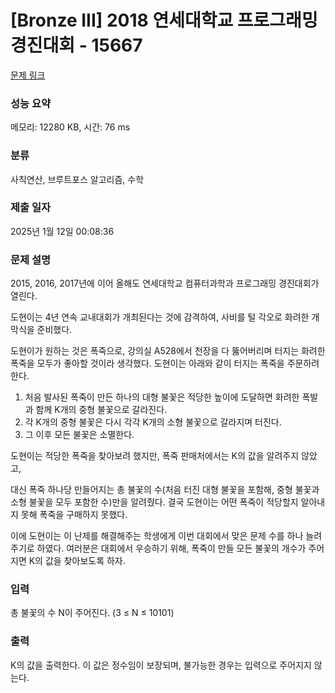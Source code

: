 # [Bronze III] 2018 연세대학교 프로그래밍 경진대회 - 15667 

[문제 링크](https://www.acmicpc.net/problem/15667) 

### 성능 요약

메모리: 12280 KB, 시간: 76 ms

### 분류

사칙연산, 브루트포스 알고리즘, 수학

### 제출 일자

2025년 1월 12일 00:08:36

### 문제 설명

<p>2015, 2016, 2017년에 이어 올해도 연세대학교 컴퓨터과학과 프로그래밍 경진대회가 열린다.</p>

<p>도현이는 4년 연속 교내대회가 개최된다는 것에 감격하여, 사비를 털 각오로 화려한 개막식을 준비했다.</p>

<p>도현이가 원하는 것은 폭죽으로, 강의실 A528에서 천장을 다 뚫어버리며 터지는 화려한 폭죽을 모두가 좋아할 것이라 생각했다. 도현이는 아래와 같이 터지는 폭죽을 주문하려 한다.</p>

<ol>
	<li>처음 발사된 폭죽이 만든 하나의 대형 불꽃은 적당한 높이에 도달하면 화려한 폭발과 함께 K개의 중형 불꽃으로 갈라진다.</li>
	<li>각 K개의 중형 불꽃은 다시 각각 K개의 소형 불꽃으로 갈라지며 터진다.</li>
	<li>그 이후 모든 불꽃은 소멸한다.</li>
</ol>

<p>도현이는 적당한 폭죽을 찾아보려 했지만, 폭죽 판매처에서는 K의 값을 알려주지 않았고,</p>

<p>대신 폭죽 하나당 만들어지는 총 불꽃의 수(처음 터진 대형 불꽃을 포함해, 중형 불꽃과 소형 불꽃을 모두 포함한 수)만을 알려줬다. 결국 도현이는 어떤 폭죽이 적당할지 알아내지 못해 폭죽을 구매하지 못했다.</p>

<p>이에 도현이는 이 난제를 해결해주는 학생에게 이번 대회에서 맞은 문제 수를 하나 늘려주기로 하였다. 여러분은 대회에서 우승하기 위해, 폭죽이 만들 모든 불꽃의 개수가 주어지면 K의 값을 찾아보도록 하자.</p>

### 입력 

 <p>총 불꽃의 수 N이 주어진다. (3 ≤ N ≤ 10101)</p>

### 출력 

 <p>K의 값을 출력한다. 이 값은 정수임이 보장되며, 불가능한 경우는 입력으로 주어지지 않는다.</p>

